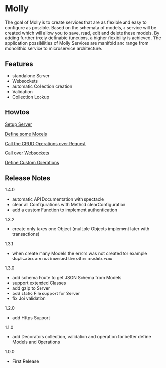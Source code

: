 # Molly

The goal of Molly is to create services that are as flexible and easy to configure as possible. Based on the schemata of models, a service will be created which will allow you to save, read, edit and delete these models. By adding further freely definable functions, a higher flexibility is achieved. The application possibilities of Molly Services are manifold and range from monolithic service to microservice architecture.

## Features

* standalone Server
* Websockets
* automatic Collection creation
* Validation
* Collection Lookup

## Howtos

[Setup Server](https://gitlab.sw-gis.de/root/molly/wikis/setup-server)

[Define some Models](https://gitlab.sw-gis.de/root/molly/wikis/how-to-define-models)

[Call the CRUD Operations over Request](https://gitlab.sw-gis.de/root/molly/wikis/call-over-request)

[Call over Websockets](https://gitlab.sw-gis.de/root/molly/wikis/use-websockets)

[Define Custom Operations](https://gitlab.sw-gis.de/root/molly/wikis/custom-operations)

## Release Notes

1.4.0

* automatic API Documentation with spectacle
* clear all Configurations with Method clearConfiguration
* add a custom Function to implement authentication

1.3.2

* create only takes one Object (multiple Objects implement later with transactions)

1.3.1

* when create many Models the errors was not created for example duplicates are not inserted the other models was

1.3.0

* add schema Route to get JSON Schema from Models
* support extended Classes
* add gzip to Server
* add static File support for Server
* fix Joi validation

1.2.0

* add Https Support

1.1.0

* add Decorators collection, validation and operation for better define Models and Operations

1.0.0

* First Release
